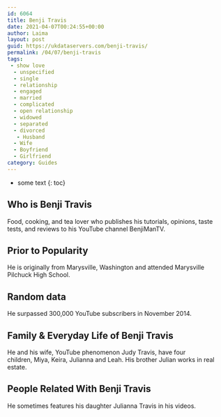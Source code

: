 ```yaml
---
id: 6064
title: Benji Travis
date: 2021-04-07T00:24:55+00:00
author: Laima
layout: post
guid: https://ukdataservers.com/benji-travis/
permalink: /04/07/benji-travis
tags:
 - show love
  - unspecified
  - single
  - relationship
  - engaged
  - married
  - complicated
  - open relationship
  - widowed
  - separated
  - divorced
   - Husband
  - Wife
  - Boyfriend
  - Girlfriend
category: Guides
---
```


* some text
{: toc}


## Who is Benji Travis
                  
                  
                  
Food, cooking, and tea lover who publishes his tutorials, opinions, taste tests, and reviews to his YouTube channel BenjiManTV. 
                  
              
            
              
            
                
                
                
## Prior to Popularity
                  
                  
                  
He is originally from Marysville, Washington and attended Marysville Pilchuck High School.
                  
              
            
              
            
                
                
                
## Random data
                  
                  
                  
He surpassed 300,000 YouTube subscribers in November 2014. 
                  
              
            
              
            
                
                
                
## Family & Everyday Life of Benji Travis
                  
                  
                  
He and his wife, YouTube phenomenon Judy Travis, have four children, Miya, Keira, Julianna and Leah. His brother Julian works in real estate.
                  
              
            
              
            
                
                
                
## People Related With Benji Travis
                  
                  
                  
He sometimes features his daughter Julianna Travis in his videos.
                  
              
            
              
            
                
              
            
              
              
            
            
              
            
          
          
          
